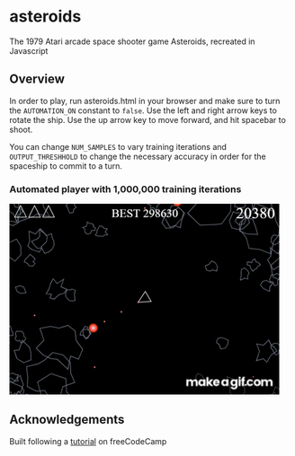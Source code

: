 # asteroids

The 1979 Atari arcade space shooter game Asteroids, recreated in Javascript

## Overview

In order to play, run asteroids.html in your browser and make sure to turn the `AUTOMATION_ON` constant to `false`.
Use the left and right arrow keys to rotate the ship. Use the up arrow key to move forward, and hit spacebar to shoot.

You can change `NUM_SAMPLES` to vary training iterations and `OUTPUT_THRESHHOLD` to change the necessary accuracy in order for the spaceship to commit to a turn.

### Automated player with 1,000,000 training iterations

![](asteroids_automated.gif) 

## Acknowledgements

Built following a [tutorial](https://www.youtube.com/watch?v=H9CSWMxJx84&list=PLWKjhJtqVAbmqFs83T4W-FZQ9kK983tZC&index=9) on freeCodeCamp
